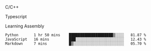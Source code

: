 <p>C/C++</p>
<p> Typescript</p>
<p>Learning Assembly</p>

<!--START_SECTION:waka-->

```text
Python       1 hr 50 mins    ████████████████████▒░░░░   81.87 %
JavaScript   16 mins         ███░░░░░░░░░░░░░░░░░░░░░░   12.43 %
Markdown     7 mins          █▒░░░░░░░░░░░░░░░░░░░░░░░   05.70 %
```

<!--END_SECTION:waka-->
